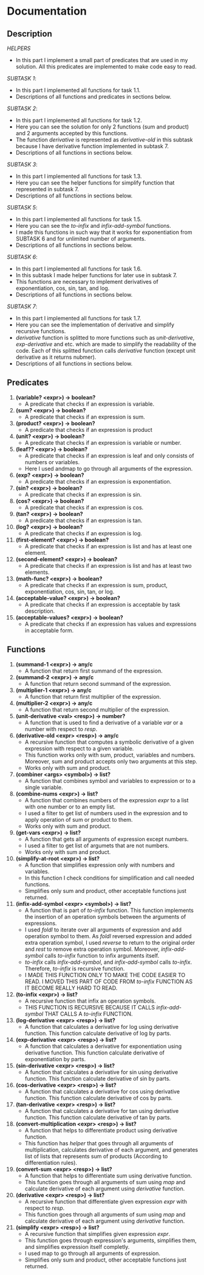 # Documentation
## Description
*HELPERS*
   - In this part I implement a small part of predicates that are used in my solution. All this predicates are implemented to make code easy to read.

*SUBTASK 1*:
   - In this part I implemented all functions for task 1.1.
   - Descriptions of all functions and predicates in sections below.

*SUBTASK 2*:
   - In this part I implemented all functions for task 1.2.
   - Here you can see the solution for only 2 functions (sum and product) and 2 arguments accepted by this functions.
   - The function *derivative* is represented as *derivative-old* in this subtask because I have derivative function implemented in subtask 7.
   - Descriptions of all functions in sections below.

*SUBTASK 3*:
   - In this part I implemented all functions for task 1.3.
   - Here you can see the helper functions for simplify function that represented in subtask 7.
   - Descriptions of all functions in sections below.

*SUBTASK 5*:
   - In this part I implemented all functions for task 1.5.
   - Here you can see the *to-infix* and *infix-add-symbol* functions.
   - I made this functions in such way that it works for exponentiation from SUBTASK 6 and for unlimited number of arguments.
   - Descriptions of all functions in sections below.

*SUBTASK 6*:
   - In this part I implemented all functions for task 1.6.
   - In this subtask I made helper functions for later use in subtask 7.
   - This functions are necessary to implement derivatives of exponentiation, cos, sin, tan, and log.
   - Descriptions of all functions in sections below.

*SUBTASK 7*:
   - In this part I implemented all functions for task 1.7.
   - Here you can see the implementation of derivative and simplify recursive functions.
   - *derivative* function is splitted to more functions such as *unit-derivative*, *exp-derivative* and etc. which are made to simplify the readability of the code. Each of this splitted function calls *derivative* function (except unit derivative as it returns nubmer).
   - Descriptions of all functions in sections below.

## Predicates
1. **(variable? \<expr\>) -> boolean?**
   - A predicate that checks if an expression is variable.
1. **(sum? \<expr\>) -> boolean?**
   - A predicate that checks if an expression is sum.
1. **(product? \<expr\>) -> boolean?**
   - A predicate that checks if an expression is product
1. **(unit? \<expr\>) -> boolean?**
   - A predicate that checks if an expression is variable or number.
1. **(leaf?? \<expr\>) -> boolean?**
   - A predicate that checks if an expression is leaf and only consists of numbers or variables.
   - Here I used andmap to go through all arguments of the expression.
1. **(exp? \<expr\>) -> boolean?**
   - A predicate that checks if an expression is exponentiation.
1. **(sin? \<expr\>) -> boolean?**
   - A predicate that checks if an expression is sin.
1. **(cos? \<expr\>) -> boolean?**
   - A predicate that checks if an expression is cos.
1. **(tan? \<expr\>) -> boolean?**
   - A predicate that checks if an expression is tan.
1. **(log? \<expr\>) -> boolean?**
   - A predicate that checks if an expression is log.
1. **(first-element? \<expr\>) -> boolean?**
   - A predicate that checks if an expression is list and has at least one element.
1. **(second-element? \<expr\>) -> boolean?**
   - A predicate that checks if an expression is list and has at least two elements.
1. **(math-func? \<expr\>) -> boolean?**
   - A predicate that checks if an expression is sum, product, exponentiation, cos, sin, tan, or log.
1. **(acceptable-value? \<expr\>) -> boolean?**
   - A predicate that checks if an expression is acceptable by task description.
1. **(acceptable-values? \<expr\>) -> boolean?**
   - A predicate that checks if an expression has values and expressions in acceptable form.

## Functions
1. **(summand-1 \<expr\>) -> any/c**
   - A function that return first summand of the expression.
1. **(summand-2 \<expr\>) -> any/c**
   - A function that return second summand of the expression.
1. **(multiplier-1 \<expr\>) -> any/c**
   - A function that return first multiplier of the expression.
1. **(multiplier-2 \<expr\>) -> any/c**
   - A function that return second multiplier of the expression.
1. **(unit-derivative \<val\> \<resp\>) -> number?**
   - A function that is used to find a derivative of a variable *var* or a number with respect to *resp*.
1. **(derivative-old \<expr\> \<resp\>) -> any/c**
   - A recursive function that computes a symbolic derivative of a given expression with respect to a given variable. 
   - This function works only with sum, product, variables and numbers. Moreover, sum and product accepts only two arguments at this step.
   - Works only with sum and product.
1. **(combiner \<args\> \<symbol\>) -> list?**
   - A function that combines symbol and variables to expression or to a single variable.
1. **(combine-nums \<expr\>) -> list?**
   - A function that combines numbers of the expression *expr* to a list with one number or to an empty list.
   - I used a filter to get list of numbers used in the expression and to apply operation of sum or product to them.
   - Works only with sum and product.
1. **(get-vars \<expr\>) -> list?**
   - A function that gets all arguments of expression except numbers.
   - I used a filter to get list of argumets that are not numbers.
   - Works only with sum and product.
1. **(simplify-at-root \<expr\>) -> list?**
   - A function that simplifies expression only with numbers and variables.
   - In this function I check conditions for simplification and call needed functions.
   - Simplifies only sum and product, other acceptable functions just returned.
1. **(infix-add-symbol \<expr\> \<symbol\>) -> list?**
   - A function that is part of *to-infix* function. This function implements the insertion of an operation symbols between the arguments of expressions.
   - I used *foldl* to iterate over all arguments of expression and add operation symbol to them. As *foldl* reversed expression and added extra operation symbol, I used *reverse* to return to the original order and *rest* to remove extra operation symbol. Moreover, *infix-add-symbol* calls *to-infix* function to infix arguments itself.
   - *to-infix* calls *infix-add-symbol*, and *infix-add-symbol* calls *to-infix*. Therefore, *to-infix* is recursive function.
   - I MADE THIS FUNCTION ONLY TO MAKE THE CODE EASIER TO READ. I MOVED THIS PART OF CODE FROM *to-infix* FUNCTION AS IT BECOME REALLY HARD TO READ.
1. **(to-infix \<expr\>) -> list?**
   - A recursive function that infix an operation symbols.
   - THIS FUNCTION IS RECURSIVE BECAUSE IT CALLS *infix-add-symbol* THAT CALLS A *to-infix* FUNCTION.
1. **(log-derivative \<expr\> \<resp\>) -> list?**
   - A function that calculates a derivative for log using derivative function. This function calculate derivative of log by parts.
1. **(exp-derivative \<expr\> \<resp\>) -> list?**
   - A function that calculates a derivative for exponentiation using derivative function. This function calculate derivative of exponentiation by parts.
1. **(sin-derivative \<expr\> \<resp\>) -> list?**
   - A function that calculates a derivative for sin using derivative function. This function calculate derivative of sin by parts.
1. **(cos-derivative \<expr\> \<resp\>) -> list?**
   - A function that calculates a derivative for cos using derivative function. This function calculate derivative of cos by parts.
1. **(tan-derivative \<expr\> \<resp\>) -> list?**
   - A function that calculates a derivative for tan using derivative function. This function calculate derivative of tan by parts.
1. **(convert-multiplication \<expr\> \<resp\>) -> list?**
   - A function that helps to differentiate product using derivative function.
   - This function has *helper* that goes through all arguments of multiplication, calculates derivative of each argument, and generates list of lists that represents sum of products (According to differentiation rules).
1. **(convert-sum \<expr\> \<resp\>) -> list?**
   - A function that helps to differentiate sum using derivative function.
   - This function goes through all arguments of sum using *map* and calculate derivative of each argument using *derivative* function.
1. **(derivative \<expr\> \<resp\>) -> list?**
   - A recursive function that differentiate given expression *expr* with respect to *resp*.
   - This function goes through all arguments of sum using *map* and calculate derivative of each argument using *derivative* function.
1. **(simplify \<expr\> \<resp\>) -> list?**
   - A recursive function that simplifies given expression *expr*.
   - This function goes through expression's arguments, simplifies them, and simplifies expression itself completly.
   - I used map to go through all arguments of expression.
   - Simplifies only sum and product, other acceptable functions just returned.